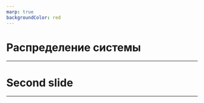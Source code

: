 ```yaml
---
marp: true
backgroundColor: red
---
```


# Распределение системы

---

<!--backgroundColor: yellow -->
# Second slide

---